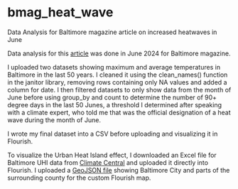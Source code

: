 # bmag_heat_wave
Data Analysis for Baltimore magazine article on increased heatwaves in June

Data analysis for this <a href="https://www.baltimoremagazine.com/section/health/baltimore-heat-wave-safety-cooling-hydration-tips/"> article</a> was done in June 2024 for Baltimore magazine. 

I uploaded two datasets showing maximum and average temperatures in Baltimore in the last 50 years. I cleaned it using the clean_names() function in the janitor library, removing rows containing only NA values and added a column for date. I then filtered datasets to only show data from the month of June before using group_by and count to determine the number of 90+ degree days in the last 50 Junes, a threshold I determined after speaking with a climate expert, who told me that was the official designation of a heat wave during the month of June. 

I wrote my final dataset into a CSV before uploading and visualizing it in Flourish. 

To visualize the Urban Heat Island effect, I downloaded an Excel file for Baltimore UHI data from <a href="https://www.climatecentral.org/climate-matters/urban-heat-islands-2023"> Climate Central</a> and uploaded it directly into Flourish. I uploaded a <a href= "https://data.baltimorecity.gov/"> GeoJSON file</a> showing Baltimore City and parts of the surrounding county for the custom Flourish map. 

